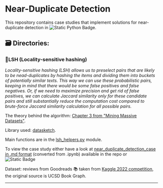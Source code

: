 # Near-Duplicate Detection
This repository contains case studies that implement solutions for near-duplicate detection in ![Static Python Badge](https://img.shields.io/badge/python-FBD343?style=plastic&logo=python&logoColor=234989bc).

## 🗃️ Directories:

### 📁LSH (Locality-sensitive hashing)
*Locality-sensitive hashing (LSH) allows us to preselect pairs that are likely to be nead-duplicates by hashing the items and dividing them into buckets of potentially similar texts. This way we can use these probabilistic pairs, keeping in mind that there would be some false positives and false negatives. Or, if we need to maximize precision and get rid of false positives, we can calculate Jaccard similarity only for these candidate pairs and still substantially reduce the computation cost compared to brute-force Jaccard similarity calculation for all possible pairs.*

The theory behind the algorithm: [Chapter 3 from "Mining Massive Datasets"](http://infolab.stanford.edu/~ullman/mmds/ch3n.pdf).

Library used: [datasketch](https://github.com/ekzhu/datasketch).

Main functions are in the [lsh_helpers.py](https://github.com/ekaterinaleks/near_duplicate_detection/blob/main/LSH/lsh_helpers.py) module.

To view the case study either have a look at [near_duplicate_detection_case in .md format](https://github.com/ekaterinaleks/near_duplicate_detection/blob/main/LSH/near_duplicate_detection_case.md) (converted from .ipynb) available in the repo or ![Static Badge](https://img.shields.io/badge/Open%20in%20Google%20Colab%20-%20%230e7fc0?style=plastic&logo=google%20colab&labelColor=grey)

Dataset: reviews from Goodreads 📚 taken from [Kaggle 2022 competition](https://www.kaggle.com/competitions/goodreads-books-reviews-290312), the original source is UCSD Book Graph.

----